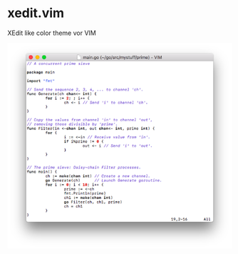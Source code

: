 # xedit.vim

XEdit like color theme vor VIM

![preview](https://github.com/dim13/xedit.vim/blob/master/xedit.png)
